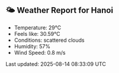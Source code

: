 <!-- WEATHER-START -->
## 🌤 Weather Report for Hanoi

- Temperature: 29°C
- Feels like: 30.59°C
- Conditions: scattered clouds
- Humidity: 57%
- Wind Speed: 0.8 m/s

Last updated: 2025-08-14 08:33:09 UTC
<!-- WEATHER-END -->
